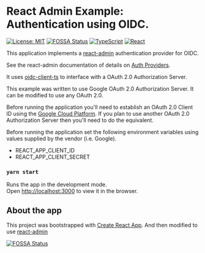# React Admin Example: Authentication using OIDC.
[![License: MIT](https://img.shields.io/badge/License-MIT-yellow.svg)](https://opensource.org/licenses/MIT) [![FOSSA Status](https://app.fossa.com/api/projects/custom%2B31163%2Fgithub.com%2Fbwgz%2Fra-example-oidc.svg?type=shield)](https://app.fossa.com/projects/custom%2B31163%2Fgithub.com%2Fbwgz%2Fra-example-oidc?ref=badge_shield) [![TypeScript](https://img.shields.io/badge/--3178C6?logo=typescript&logoColor=ffffff)](https://www.typescriptlang.org/) [![React](https://badges.aleen42.com/src/react.svg)](https://reactjs.org/)


This application implements a [react-admin](https://marmelab.com/react-admin/) authentication provider for OIDC.

See the react-admin documentation of details on [Auth Providers](https://marmelab.com/react-admin/Authentication.html).

It uses [oidc-client-ts](https://github.com/authts/oidc-client-ts) to interface with a OAuth 2.0 Authorization Server.

This example was written to use Google OAuth 2.0 Authorization Server. It can be modified to use any OAuth 2.0.

Before running the application you'll need to establish an OAuth 2.0 Client ID using the [Google Cloud Platform](https://console.cloud.google.com). If you plan to use another OAuth 2.0 Authorization Server then you'll need to do the equivalent.

Before running the application set the following environment variables using values supplied by the vendor (i.e. Google).

* REACT_APP_CLIENT_ID
* REACT_APP_CLIENT_SECRET

### `yarn start`

Runs the app in the development mode.\
Open [http://localhost:3000](http://localhost:3000) to view it in the browser.

## About the app
This project was bootstrapped with [Create React App](https://github.com/facebook/create-react-app). And then modified to use [react-admin](https://marmelab.com/react-admin/)

[![FOSSA Status](https://app.fossa.com/api/projects/custom%2B31163%2Fgithub.com%2Fbwgz%2Fra-example-oidc.svg?type=large)](https://app.fossa.com/projects/custom%2B31163%2Fgithub.com%2Fbwgz%2Fra-example-oidc?ref=badge_large)
